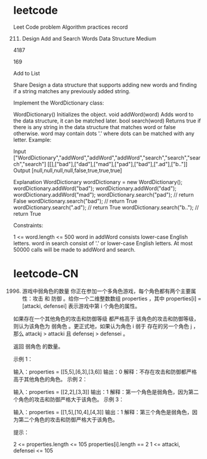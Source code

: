 # leetcode
Leet Code problem Algorithm practices record

211. Design Add and Search Words Data Structure
Medium

4187

169

Add to List

Share
Design a data structure that supports adding new words and finding if a string matches any previously added string.

Implement the WordDictionary class:

WordDictionary() Initializes the object.
void addWord(word) Adds word to the data structure, it can be matched later.
bool search(word) Returns true if there is any string in the data structure that matches word or false otherwise. word may contain dots '.' where dots can be matched with any letter.
Example:

Input
["WordDictionary","addWord","addWord","addWord","search","search","search","search"]
[[],["bad"],["dad"],["mad"],["pad"],["bad"],[".ad"],["b.."]]
Output
[null,null,null,null,false,true,true,true]

Explanation
WordDictionary wordDictionary = new WordDictionary();
wordDictionary.addWord("bad");
wordDictionary.addWord("dad");
wordDictionary.addWord("mad");
wordDictionary.search("pad"); // return False
wordDictionary.search("bad"); // return True
wordDictionary.search(".ad"); // return True
wordDictionary.search("b.."); // return True
 

Constraints:

1 <= word.length <= 500
word in addWord consists lower-case English letters.
word in search consist of  '.' or lower-case English letters.
At most 50000 calls will be made to addWord and search.

# leetcode-CN

1996. 游戏中弱角色的数量
你正在参加一个多角色游戏，每个角色都有两个主要属性：攻击 和 防御 。给你一个二维整数数组 properties ，其中 properties[i] = [attacki, defensei] 表示游戏中第 i 个角色的属性。

如果存在一个其他角色的攻击和防御等级 都严格高于 该角色的攻击和防御等级，则认为该角色为 弱角色 。更正式地，如果认为角色 i 弱于 存在的另一个角色 j ，那么 attackj > attacki 且 defensej > defensei 。

返回 弱角色 的数量。

示例 1：

输入：properties = [[5,5],[6,3],[3,6]]
输出：0
解释：不存在攻击和防御都严格高于其他角色的角色。
示例 2：

输入：properties = [[2,2],[3,3]]
输出：1
解释：第一个角色是弱角色，因为第二个角色的攻击和防御严格大于该角色。
示例 3：

输入：properties = [[1,5],[10,4],[4,3]]
输出：1
解释：第三个角色是弱角色，因为第二个角色的攻击和防御严格大于该角色。

提示：

2 <= properties.length <= 105
properties[i].length == 2
1 <= attacki, defensei <= 105